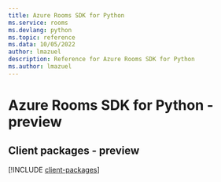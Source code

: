 ```yaml
---
title: Azure Rooms SDK for Python
ms.service: rooms
ms.devlang: python
ms.topic: reference
ms.data: 10/05/2022
author: lmazuel
description: Reference for Azure Rooms SDK for Python
ms.author: lmazuel
---
```

# Azure Rooms SDK for Python - preview

## Client packages - preview
[!INCLUDE [client-packages](rooms-client-index.md)]